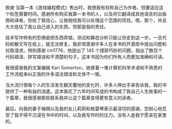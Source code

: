 致谢
当第一本《游戏编程模式》售出时，我想我有权称自己为作者。但要适应这个标签需要时间。感谢所有购买我第一本书的人，以及将它翻译成其他语言的出版商和译者。你给了我信心，让我相信我可以处理这个范围的项目。嗯，那个，并且大大低估了我让自己进入的东西，但那是我的责任。

技术写作特有的恐惧是把东西弄错。测试和静态分析只能让你走到这一步。一旦代码和散文写在纸上，就无法修复。我非常感谢许多人在本书的开源库中提出问题和拉取请求。特别感谢 cm1776，他提出了 145 个措辞巧妙的问题，指出了数百个代码错误、拼写错误和不清楚的句子。这本书因为你们所有人而更加准确和可读。

我很感谢我的文案编辑 Kari Somerton，她冒着一堆计算机科学术语和不熟悉的工作流程来纠正我的许多语法错误和文体不一致。

当大流行使每个人的生活发生翻天覆地的变化时，许多人伸出手来告诉我，我的书提供了一种有益的消遣。这本我花了六年时间写成的书构成了我自己人生故事的一个篇章，我很感谢那些联系我并让这个篇章变得更有意义的读者。

最后，向我的妻子梅根以及我的女儿莉莉和格雷琴表示最深切的感谢。您耐心地忍受了我不得不沉浸在书中的时间，以及我写作时的压力。没有人是我宁愿呆在家里的。